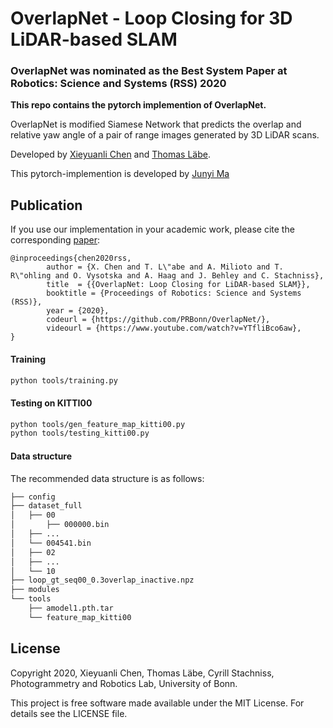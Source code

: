 # OverlapNet - Loop Closing for 3D LiDAR-based SLAM

### OverlapNet was nominated as the Best System Paper at Robotics: Science and Systems (RSS) 2020 

**This repo contains the pytorch implemention of OverlapNet.**   

OverlapNet is modified Siamese Network that predicts the overlap and relative yaw angle of a pair of range images generated by 3D LiDAR scans. 

Developed by [Xieyuanli Chen](http://www.ipb.uni-bonn.de/people/xieyuanli-chen/) and [Thomas Läbe](https://www.ipb.uni-bonn.de/people/thomas-laebe/).

This pytorch-implemention is developed by [Junyi Ma](https://github.com/BIT-MJY)  


## Publication
If you use our implementation in your academic work, please cite the corresponding [paper](https://www.ipb.uni-bonn.de/wp-content/papercite-data/pdf/chen2020rss.pdf):  
    
	@inproceedings{chen2020rss, 
			author = {X. Chen and T. L\"abe and A. Milioto and T. R\"ohling and O. Vysotska and A. Haag and J. Behley and C. Stachniss},
			title  = {{OverlapNet: Loop Closing for LiDAR-based SLAM}},
			booktitle = {Proceedings of Robotics: Science and Systems (RSS)},
			year = {2020},
			codeurl = {https://github.com/PRBonn/OverlapNet/},
			videourl = {https://www.youtube.com/watch?v=YTfliBco6aw},
	}




#### Training

```bash
python tools/training.py
```

#### Testing on KITTI00
```bash
python tools/gen_feature_map_kitti00.py
python tools/testing_kitti00.py
```


#### Data structure

The recommended data structure is as follows:

```bash
├── config
├── dataset_full
│   ├── 00
│       ├── 000000.bin
│	├── ...
│	└── 004541.bin
│   ├── 02
│   ├── ...
│   └── 10
├── loop_gt_seq00_0.3overlap_inactive.npz
├── modules
└── tools
    ├── amodel1.pth.tar
    └── feature_map_kitti00
```

## License

Copyright 2020, Xieyuanli Chen, Thomas Läbe, Cyrill Stachniss, Photogrammetry and Robotics Lab, University of Bonn.

This project is free software made available under the MIT License. For details see the LICENSE file.


